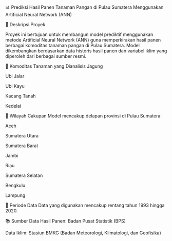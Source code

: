 📊 Prediksi Hasil Panen Tanaman Pangan di Pulau Sumatera Menggunakan Artificial Neural Network (ANN)


📝 Deskripsi Proyek

Proyek ini bertujuan untuk membangun model prediktif menggunakan metode Artificial Neural Network (ANN) guna memperkirakan hasil panen berbagai komoditas tanaman pangan di Pulau Sumatera. Model dikembangkan berdasarkan data historis hasil panen dan variabel iklim yang diperoleh dari berbagai sumber resmi.

🌾 Komoditas Tanaman yang Dianalisis
Jagung

Ubi Jalar

Ubi Kayu

Kacang Tanah

Kedelai


📍 Wilayah Cakupan
Model mencakup delapan provinsi di Pulau Sumatera:

Aceh

Sumatera Utara

Sumatera Barat

Jambi

Riau

Sumatera Selatan

Bengkulu

Lampung

📅 Periode Data
Data yang digunakan mencakup rentang tahun 1993 hingga 2020.

📚 Sumber Data
Hasil Panen: Badan Pusat Statistik (BPS)

Data Iklim: Stasiun BMKG (Badan Meteorologi, Klimatologi, dan Geofisika)
